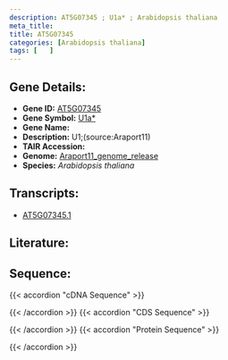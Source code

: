 ```yaml
---
description: AT5G07345 ; U1a* ; Arabidopsis thaliana
meta_title:
title: AT5G07345
categories: [Arabidopsis thaliana]
tags: [   ]
---
```


## Gene Details:
- **Gene ID:** [AT5G07345](https://www.arabidopsis.org/locus?name=AT5G07345)
- **Gene Symbol:** <u>U1a*</u>
- **Gene Name:** 
- **Description:**   U1;(source:Araport11)
- **TAIR Accession:** 
- **Genome:** [Araport11_genome_release](https://www.arabidopsis.org/download/list?dir=Genes%2FAraport11_genome_release)
- **Species:** *Arabidopsis thaliana*

## Transcripts:
   -  [AT5G07345.1](https://www.arabidopsis.org/gene?name=AT5G07345.1)
## Literature:
## Sequence:
{{< accordion "cDNA Sequence" >}}

{{< /accordion >}}
{{< accordion "CDS Sequence" >}}

{{< /accordion >}}
{{< accordion "Protein Sequence" >}}

{{< /accordion >}}
